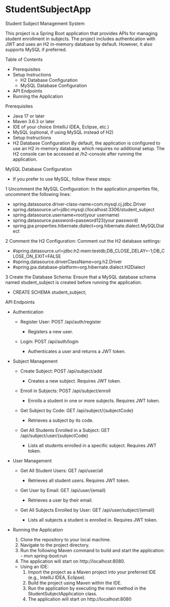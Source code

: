 # StudentSubjectApp
Student Subject Management System

This project is a Spring Boot application that provides APIs for managing student enrollment in subjects. The project includes authentication with JWT and uses an H2 in-memory database by default. However, it also supports MySQL if preferred.

Table of Contents
 * Prerequisites
 * Setup Instructions
    - H2 Database Configuration
    - MySQL Database Configuration
 * API Endpoints
 * Running the Application

Prerequisites
 * Java 17 or later
 * Maven 3.6.3 or later
 * IDE of your choice (IntelliJ IDEA, Eclipse, etc.)
 * MySQL (optional, if using MySQL instead of H2)
 * Setup Instructions
 * H2 Database Configuration
By default, the application is configured to use an H2 in-memory database, which requires no additional setup. The H2 console can be accessed at /h2-console after running the application.

MySQL Database Configuration
 - If you prefer to use MySQL, follow these steps:

 1 Uncomment the MySQL Configuration: In the application.properties file, uncomment the following lines:
  + spring.datasource.driver-class-name=com.mysql.cj.jdbc.Driver
  + spring.datasource.url=jdbc:mysql://localhost:3306/student_subject
  + spring.datasource.username=root(your username)
  + spring.datasource.password=password123(your password)
  + spring.jpa.properties.hibernate.dialect=org.hibernate.dialect.MySQLDialect

 2 Comment the H2 Configuration: Comment out the H2 database settings:
  + #spring.datasource.url=jdbc:h2:mem:testdb;DB_CLOSE_DELAY=-1;DB_CLOSE_ON_EXIT=FALSE
  + #spring.datasource.driverClassName=org.h2.Driver
  + #spring.jpa.database-platform=org.hibernate.dialect.H2Dialect
    
 3 Create the Database Schema: Ensure that a MySQL database schema named student_subject is created before running the application.
  + CREATE SCHEMA student_subject;

API Endpoints
 * Authentication
    + Register User: POST /api/auth/register
       - Registers a new user.
      
    + Login: POST /api/auth/login
       - Authenticates a user and returns a JWT token.
         
  * Subject Management
    + Create Subject: POST /api/subject/add
        - Creates a new subject. Requires JWT token.
      
    + Enroll in Subjects: POST /api/subject/enroll
      -  Enrolls a student in one or more subjects. Requires JWT token.
      
    + Get Subject by Code: GET /api/subject/{subjectCode}
      -  Retrieves a subject by its code.
      
    + Get All Students Enrolled in a Subject: GET /api/subject/user/{subjectCode}
      -  Lists all students enrolled in a specific subject. Requires JWT token.
      
 * User Management
    + Get All Student Users: GET /api/user/all
      -  Retrieves all student users. Requires JWT token.
      
    + Get User by Email: GET /api/user/{email}
      -  Retrieves a user by their email.
      
    + Get All Subjects Enrolled by User: GET /api/user/subject/{email}
      -  Lists all subjects a student is enrolled in. Requires JWT token.
     
* Running the Application
    1. Clone the repository to your local machine.
    2. Navigate to the project directory.
    3. Run the following Maven command to build and start the application:
      - mvn spring-boot:run
    4. The application will start on http://localhost:8080.

 
   * Using an IDE:
     1. Import the project as a Maven project into your preferred IDE (e.g., IntelliJ IDEA, Eclipse).
     2. Build the project using Maven within the IDE.
     3. Run the application by executing the main method in the StudentSubjectApplication class.
     4. The application will start on http://localhost:8080

